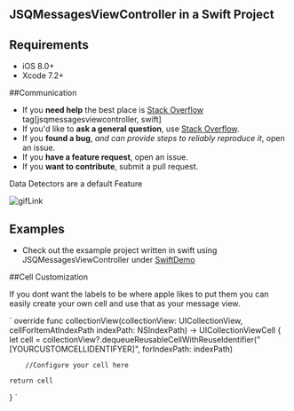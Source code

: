 
## JSQMessagesViewController in a Swift Project

## Requirements

* iOS 8.0+
* Xcode 7.2+

##Communication

- If you **need help** the best place is [Stack Overflow](http://stackoverflow.com/questions/tagged/jsqmessagesViewController) tag[jsqmessagesviewcontroller, swift]
- If you'd like to **ask a general question**, use [Stack Overflow](http://stackoverflow.com/questions/tagged/jsqmessagesViewController).
- If you **found a bug**, _and can provide steps to reliably reproduce it_, open an issue.
- If you **have a feature request**, open an issue.
- If you **want to contribute**, submit a pull request.


Data Detectors are a default Feature

![gifLink](https://github.com/MacMeDan/JSQMessagesViewController/blob/SwiftExampleAndAwesomeDocumentation/SwiftDemo/MacmeSwiftChat/ReadmeAssets/DataDetectors.gif)


## Examples

- Check out the exsample project written in swift using JSQMessagesViewController under [SwiftDemo](https://github.com/MacMeDan/JSQMessagesViewController/tree/SwiftExampleAndAwesomeDocumentation/SwiftDemo/MacmeSwiftChat)


##Cell Customization

If you dont want the labels to be where apple likes to put them you can easily create your own cell and use that as your message view.

`
override func collectionView(collectionView: UICollectionView, cellForItemAtIndexPath indexPath: NSIndexPath) -> UICollectionViewCell {
    let cell = collectionView?.dequeueReusableCellWithReuseIdentifier("[YOURCUSTOMCELLIDENTIFYER]", forIndexPath: indexPath)

        //Configure your cell here

    return cell
}
`
